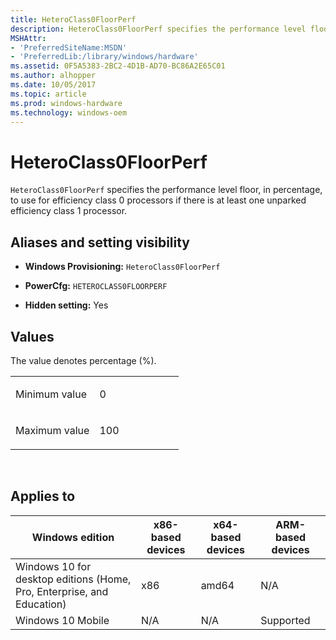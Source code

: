 ```yaml
---
title: HeteroClass0FloorPerf
description: HeteroClass0FloorPerf specifies the performance level floor, in percentage, to use for efficiency class 0 processors if there is at least one unparked efficiency class 1 processor.
MSHAttr:
- 'PreferredSiteName:MSDN'
- 'PreferredLib:/library/windows/hardware'
ms.assetid: 0F5A5383-2BC2-4D1B-AD70-BC86A2E65C01
ms.author: alhopper
ms.date: 10/05/2017
ms.topic: article
ms.prod: windows-hardware
ms.technology: windows-oem
---
```


# HeteroClass0FloorPerf


`HeteroClass0FloorPerf` specifies the performance level floor, in percentage, to use for efficiency class 0 processors if there is at least one unparked efficiency class 1 processor.

## <span id="Aliases_and_setting_visibility"></span><span id="aliases_and_setting_visibility"></span><span id="ALIASES_AND_SETTING_VISIBILITY"></span>Aliases and setting visibility


-   **Windows Provisioning:** `HeteroClass0FloorPerf`

-   **PowerCfg:** `HETEROCLASS0FLOORPERF`

-   **Hidden setting:** Yes

## <span id="Values"></span><span id="values"></span><span id="VALUES"></span>Values


The value denotes percentage (%).

<table>
<colgroup>
<col width="50%" />
<col width="50%" />
</colgroup>
<tbody>
<tr class="odd">
<td><p>Minimum value</p></td>
<td><p>0</p></td>
</tr>
<tr class="even">
<td><p>Maximum value</p></td>
<td><p>100</p></td>
</tr>
</tbody>
</table>

 

## <span id="Applies_to"></span><span id="applies_to"></span><span id="APPLIES_TO"></span>Applies to


| Windows edition                                                        | x86-based devices | x64-based devices | ARM-based devices |
|------------------------------------------------------------------------|-------------------|-------------------|-------------------|
| Windows 10 for desktop editions (Home, Pro, Enterprise, and Education) | x86               | amd64             | N/A               |
| Windows 10 Mobile                                                      | N/A               | N/A               | Supported         |